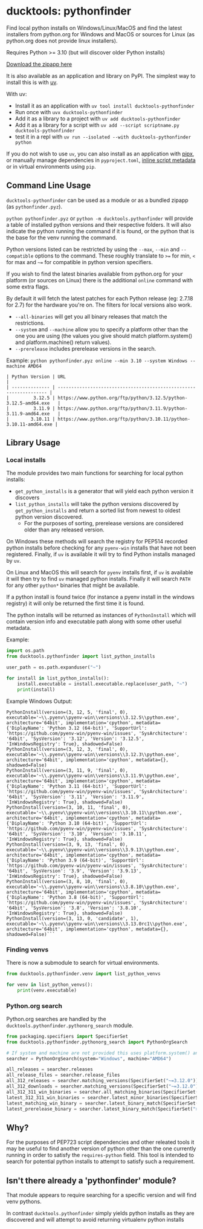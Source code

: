 # ducktools: pythonfinder #

Find local python installs on Windows/Linux/MacOS and find the latest installers from python.org
for Windows and MacOS or sources for Linux (as python.org does not provide linux installers).

Requires Python >= 3.10 (but will discover older Python installs)

[Download the zipapp here](https://github.com/DavidCEllis/ducktools-pythonfinder/releases/latest/download/pythonfinder.pyz)

It is also available as an application and library on PyPI. The simplest way to install this
is with [uv](https://docs.astral.sh/uv/).

With uv:
* Install it as an application with `uv tool install ducktools-pythonfinder`
* Run once with `uvx ducktools-pythonfinder`
* Add it as a library to a project with `uv add ducktools-pythonfinder`
* Add it as a library for a script with `uv add --script scriptname.py ducktools-pythonfinder`
* test it in a repl with `uv run --isolated --with ducktools-pythonfinder python`

If you do not wish to use `uv`, you can also install as an application with
[pipx](https://pipx.pypa.io/latest/), or manually manage dependencies in `pyproject.toml`,
[inline script metadata](https://packaging.python.org/en/latest/specifications/inline-script-metadata/#inline-script-metadata)
or in virtual environments using `pip`.

## Command Line Usage ##

`ducktools-pythonfinder` can be used as a module or as a bundled zipapp (as `pythonfinder.pyz`).

`python pythonfinder.pyz` or `python -m ducktools.pythonfinder`
will provide a table of installed python versions
and their respective folders. It will also indicate the python running the
command if it is found, or the python that is the base for the venv running the command.

Python versions listed can be restricted by using the `--max`, `--min` and
`--compatible` options to the command. These roughly translate to `>=` for min, `<` for max
and `~=` for compatible in python version specifiers.

If you wish to find the latest binaries available from python.org for your platform
(or sources on Linux) there is the additional `online` command with some extra flags.

By default it will fetch the latest patches for each Python release (eg: 2.7.18 for 2.7) for
the hardware you're on. The filters for local versions also work.

* `--all-binaries` will get you all binary releases that match the restrictions.
* `--system` and `--machine` allow you to specify a platform other than the one you are using
  (the values you give should match platform.system() and platform.machine() return values).
* `--prerelease` includes prerelease versions in the search.

Example:
`python pythonfinder.pyz online --min 3.10 --system Windows --machine AMD64`

```
| Python Version | URL                                                                |
| -------------- | ------------------------------------------------------------------ |
|         3.12.5 | https://www.python.org/ftp/python/3.12.5/python-3.12.5-amd64.exe   |
|         3.11.9 | https://www.python.org/ftp/python/3.11.9/python-3.11.9-amd64.exe   |
|        3.10.11 | https://www.python.org/ftp/python/3.10.11/python-3.10.11-amd64.exe |
```

## Library Usage ##

### Local installs ###

The module provides two main functions for searching for local python installs:

* `get_python_installs` is a generator that will yield each python version it discovers
* `list_python_installs` will take the python versions discovered by `get_python_installs`
  and return a sorted list from newest to oldest python version discovered.
  * For the purposes of sorting, prerelease versions are considered older than any released
    version.

On Windows these methods will search the registry for PEP514 recorded python installs
before checking for any `pyenv-win` installs that have not been registered. Finally, if
`uv` is available it will try to find Python installs managed by `uv`.

On Linux and MacOS this will search for `pyenv` installs first,
if `uv` is available it will then try to find `uv` managed python installs.
Finally it will search `PATH` for any other `python*` binaries that might be available.

If a python install is found twice (for instance a pyenv install in the windows registry)
it will only be returned the first time it is found.

The python installs will be returned as instances of `PythonInstall` which will
contain version info and executable path along with some other useful metadata.

Example:

```python
import os.path
from ducktools.pythonfinder import list_python_installs

user_path = os.path.expanduser("~")

for install in list_python_installs():
    install.executable = install.executable.replace(user_path, "~")
    print(install)
```

Example Windows Output:

```
PythonInstall(version=(3, 12, 5, 'final', 0), executable='~\\.pyenv\\pyenv-win\\versions\\3.12.5\\python.exe', architecture='64bit', implementation='cpython', metadata={'DiplayName': 'Python 3.12 (64-bit)', 'SupportUrl': 'https://github.com/pyenv-win/pyenv-win/issues', 'SysArchitecture': '64bit', 'SysVersion': '3.12', 'Version': '3.12.5', 'InWindowsRegistry': True}, shadowed=False)
PythonInstall(version=(3, 12, 3, 'final', 0), executable='~\\.pyenv\\pyenv-win\\versions\\3.12.3\\python.exe', architecture='64bit', implementation='cpython', metadata={}, shadowed=False)
PythonInstall(version=(3, 11, 9, 'final', 0), executable='~\\.pyenv\\pyenv-win\\versions\\3.11.9\\python.exe', architecture='64bit', implementation='cpython', metadata={'DiplayName': 'Python 3.11 (64-bit)', 'SupportUrl': 'https://github.com/pyenv-win/pyenv-win/issues', 'SysArchitecture': '64bit', 'SysVersion': '3.11', 'Version': '3.11.9', 'InWindowsRegistry': True}, shadowed=False)
PythonInstall(version=(3, 10, 11, 'final', 0), executable='~\\.pyenv\\pyenv-win\\versions\\3.10.11\\python.exe', architecture='64bit', implementation='cpython', metadata={'DiplayName': 'Python 3.10 (64-bit)', 'SupportUrl': 'https://github.com/pyenv-win/pyenv-win/issues', 'SysArchitecture': '64bit', 'SysVersion': '3.10', 'Version': '3.10.11', 'InWindowsRegistry': True}, shadowed=False)
PythonInstall(version=(3, 9, 13, 'final', 0), executable='~\\.pyenv\\pyenv-win\\versions\\3.9.13\\python.exe', architecture='64bit', implementation='cpython', metadata={'DiplayName': 'Python 3.9 (64-bit)', 'SupportUrl': 'https://github.com/pyenv-win/pyenv-win/issues', 'SysArchitecture': '64bit', 'SysVersion': '3.9', 'Version': '3.9.13', 'InWindowsRegistry': True}, shadowed=False)
PythonInstall(version=(3, 8, 10, 'final', 0), executable='~\\.pyenv\\pyenv-win\\versions\\3.8.10\\python.exe', architecture='64bit', implementation='cpython', metadata={'DiplayName': 'Python 3.8 (64-bit)', 'SupportUrl': 'https://github.com/pyenv-win/pyenv-win/issues', 'SysArchitecture': '64bit', 'SysVersion': '3.8', 'Version': '3.8.10', 'InWindowsRegistry': True}, shadowed=False)
PythonInstall(version=(3, 13, 0, 'candidate', 1), executable='~\\.pyenv\\pyenv-win\\versions\\3.13.0rc1\\python.exe', architecture='64bit', implementation='cpython', metadata={}, shadowed=False)```
```

### Finding venvs ###

There is now a submodule to search for virtual environments.

```python
from ducktools.pythonfinder.venv import list_python_venvs

for venv in list_python_venvs():
    print(venv.executable)
```

### Python.org search ###

Python.org searches are handled by the `ducktools.pythonfinder.pythonorg_search` module.

```python
from packaging.specifiers import SpecifierSet
from ducktools.pythonfinder.pythonorg_search import PythonOrgSearch

# If system and machine are not provided this uses platform.system() and platform.machine()
searcher = PythonOrgSearch(system="Windows", machine="AMD64")

all_releases = searcher.releases
all_release_files = searcher.release_files
all_312_releases = searcher.matching_versions(SpecifierSet("~=3.12.0"))
all_312_downloads = searcher.matching_versions(SpecifierSet("~=3.12.0"))
all_312_311_win_binaries = searcher.all_matching_binaries(SpecifierSet(">=3.11.0, <3.13"))
latest_312_311_win_binaries = searcher.latest_minor_binaries(SpecifierSet(">=3.11.0, <3.13"))
latest_matching_win_binary = searcher.latest_binary_match(SpecifierSet(">=3.10"))
latest_prerelease_binary = searcher.latest_binary_match(SpecifierSet(">=3.10"), prereleases=True)
```

## Why? ##

For the purposes of PEP723 script dependencies and other releated tools
it may be useful to find another version of python other than the one currently running
in order to satisfy the `requires-python` field.
This tool is intended to search for potential python installs to attempt to
satisfy such a requirement.

## Isn't there already a 'pythonfinder' module? ##

That module appears to require searching for a specific version and will find venv pythons.

In contrast `ducktools.pythonfinder` simply yields python installs as they are discovered
and will attempt to avoid returning virtualenv python installs
